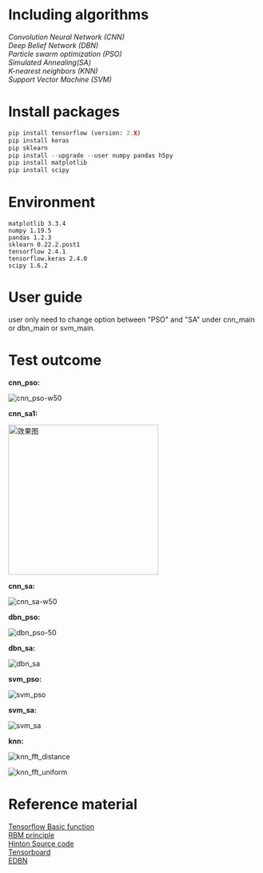 # Including algorithms
*Convolution Neural Network (CNN)*</br>
*Deep Belief Network (DBN)*  </br>
*Particle swarm optimization (PSO)*  </br>
*Simulated Annealing(SA)*  </br>
*K-nearest neighbors  (KNN)*  </br>
*Support Vector Machine (SVM)*  </br>

# Install packages
```python
pip install tensorflow (version: 2.X)
pip install keras
pip sklearn
pip install --upgrade --user numpy pandas h5py
pip install matplotlib
pip install scipy
```
# Environment
```
matplotlib 3.3.4
numpy 1.19.5
pandas 1.2.3
sklearn 0.22.2.post1
tensorflow 2.4.1
tensorflow.keras 2.4.0
scipy 1.6.2
```
# User guide

user only need to change option between "PSO" and "SA" under cnn_main or dbn_main or svm_main. 

# Test outcome


**cnn_pso:**

![cnn_pso-w50](https://github.com/Deep-learning-tool-box-development/tool_Box/blob/main/image/cnn_pso.png)


**cnn_sa1:**


<img src="https://github.com/Deep-learning-tool-box-development/tool_Box/blob/main/image/cnn_sa.png" width = "300"  alt="效果图" align=center />

**cnn_sa:**

![cnn_sa-w50](https://github.com/Deep-learning-tool-box-development/tool_Box/blob/main/image/cnn_sa.png)

**dbn_pso:**

![dbn_pso-50](https://github.com/Deep-learning-tool-box-development/tool_Box/blob/main/image/DBN%2BSA.png)

**dbn_sa:**

![dbn_sa](https://github.com/Deep-learning-tool-box-development/tool_Box/blob/main/image/DBN%2BSA.png)

**svm_pso:**

![svm_pso](https://github.com/Deep-learning-tool-box-development/tool_Box/blob/main/image/SVM%2Bpso.png)

**svm_sa:**

![svm_sa](https://github.com/Deep-learning-tool-box-development/tool_Box/blob/main/image/SVM%2BSA.png)

**knn:**

![knn_fft_distance](https://github.com/Deep-learning-tool-box-development/tool_Box/blob/main/image/knn_fft_distance.png)

![knn_fft_uniform](https://github.com/Deep-learning-tool-box-development/tool_Box/blob/main/image/knn_fft_uniform.png)

# Reference material

[Tensorflow Basic function](http://www.cnblogs.com/wuzhitj/p/6431381.html)</br>
[RBM principle](https://blog.csdn.net/itplus/article/details/19168937)</br>
[Hinton Source code](http://www.cs.toronto.edu/~hinton/MatlabForSciencePaper.html)</br>
[Tensorboard](https://blog.csdn.net/sinat_33761963/article/details/62433234) </br>
[EDBN](https://www.sciencedirect.com/science/article/pii/S0019057819302903?via%3Dihub)
